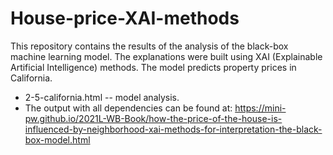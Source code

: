 # House-price-XAI-methods

This repository contains the results of the analysis of the black-box machine learning model.
The explanations were built using XAI (Explainable Artificial Intelligence) methods. 
The model predicts property prices in California.

* 2-5-california.html -- model analysis. 
* The output with all dependencies can be found at: https://mini-pw.github.io/2021L-WB-Book/how-the-price-of-the-house-is-influenced-by-neighborhood-xai-methods-for-interpretation-the-black-box-model.html
